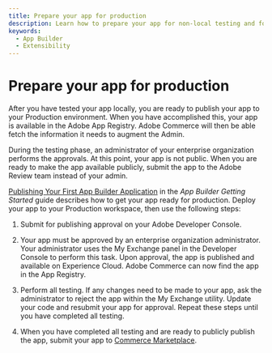 ```yaml
---
title: Prepare your app for production
description: Learn how to prepare your app for non-local testing and for production.
keywords:
  - App Builder
  - Extensibility
---
```


# Prepare your app for production

After you have tested your app locally, you are ready to publish your app to your Production environment. When you have accomplished this, your app is available in the Adobe App Registry. Adobe Commerce will then be able fetch the information it needs to augment the Admin.

During the testing phase, an administrator of your enterprise organization performs the approvals. At this point, your app is not public. When you are ready to make the app available publicly, submit the app to the Adobe Review team instead of your admin.

[Publishing Your First App Builder Application](https://developer.adobe.com/app-builder/docs/getting_started/publish_app/) in the _App Builder Getting Started_ guide describes how to get your app ready for production. Deploy your app to your Production workspace, then use the following steps:

1. Submit for publishing approval on your Adobe Developer Console.

1. Your app must be approved by an enterprise organization administrator. Your administrator uses the My Exchange panel in the Developer Console to perform this task. Upon approval, the app is published and available on Experience Cloud. Adobe Commerce can now find the app in the App Registry.

1. Perform all testing. If any changes need to be made to your app, ask the administrator to reject the app within the My Exchange utility. Update your code and resubmit your app for approval. Repeat these steps until you have completed all testing.

1. When you have completed all testing and are ready to publicly publish the app, submit your app to [Commerce Marketplace](https://developer.adobe.com/commerce/marketplace/guides/sellers/apps/).
